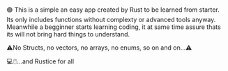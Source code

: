 :green_circle:
This is a simple an easy app created by Rust to be learned from starter. 
Its only includes functions without complexty or advanced tools anyway. 
Meanwhile a begginner starts learning coding, it at same time assure thats its will not bring hard things to understand.

:warning:No Structs, no vectors, no arrays, no enums, so on and on...:warning:

:computer::computer_mouse:...and Rustice for all
